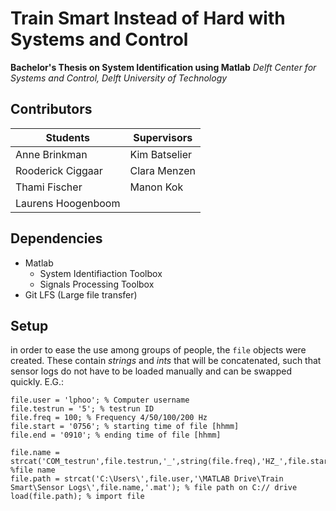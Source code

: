 # Train Smart Instead of Hard with Systems and Control
**Bachelor's Thesis on System Identification using Matlab**
*Delft Center for Systems and Control, Delft University of Technology*

## Contributors
| Students           | Supervisors  |
|--------------------|--------------|
| Anne Brinkman      | Kim Batselier|
| Rooderick Ciggaar  | Clara Menzen |
| Thami Fischer      | Manon Kok    |
| Laurens Hoogenboom |

## Dependencies
* Matlab
  * System Identifiaction Toolbox
  * Signals Processing Toolbox
* Git LFS (Large file transfer)

## Setup
in order to ease the use among groups of people, the `file` objects were created. These contain *strings* and *ints* that will be concatenated, such that sensor logs do not have to be loaded manually and can be swapped quickly. E.G.:

```
file.user = 'lphoo'; % Computer username
file.testrun = '5'; % testrun ID
file.freq = 100; % Frequency 4/50/100/200 Hz
file.start = '0756'; % starting time of file [hhmm]
file.end = '0910'; % ending time of file [hhmm]

file.name = strcat('COM_testrun',file.testrun,'_',string(file.freq),'HZ_',file.start,'_till_',file.end); %file name
file.path = strcat('C:\Users\',file.user,'\MATLAB Drive\Train Smart\Sensor Logs\',file.name,'.mat'); % file path on C:// drive
load(file.path); % import file
```
